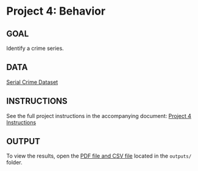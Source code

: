 # Project 4: Behavior

## GOAL
Identify a crime series.

## DATA
[Serial Crime Dataset](https://docs.google.com/spreadsheets/d/1hLAICgp0BNmGjyldhZMZ84N33Za2O9RdVvgKAu4yHjQ/edit?gid=1324687445#gid=1324687445)

## INSTRUCTIONS
See the full project instructions in the accompanying document: [Project 4 Instructions](instructions/Project4_Instructions.pdf)

## OUTPUT
To view the results, open the [PDF file and CSV file](outputs/Project4.) located in the `outputs/` folder.
